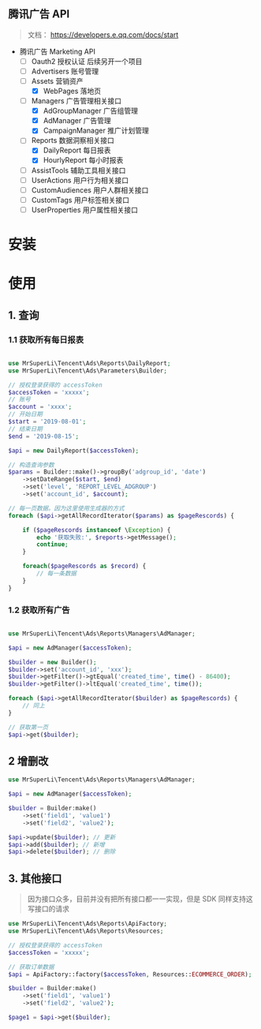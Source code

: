 ## 腾讯广告 API
> 文档： https://developers.e.qq.com/docs/start


- 腾讯广告 Marketing API
    - [ ] Oauth2 授权认证 后续另开一个项目
    - [ ] Advertisers 账号管理
    - [ ] Assets 营销资产
      - [x] WebPages 落地页
    - [ ] Managers 广告管理相关接口
      - [x] AdGroupManager 广告组管理
      - [x] AdManager 广告管理
      - [x] CampaignManager 推广计划管理
    - [ ] Reports 数据洞察相关接口
      - [x] DailyReport 每日报表
      - [x] HourlyReport 每小时报表
    - [ ] AssistTools 辅助工具相关接口
    - [ ] UserActions 用户行为相关接口
    - [ ] CustomAudiences 用户人群相关接口
    - [ ] CustomTags 用户标签相关接口
    - [ ] UserProperties 用户属性相关接口

# 安装

# 使用

## 1. 查询

### 1.1 获取所有每日报表
```php

use MrSuperLi\Tencent\Ads\Reports\DailyReport;
use MrSuperLi\Tencent\Ads\Parameters\Builder;

// 授权登录获得的 accessToken
$accessToken = 'xxxxx';
// 账号
$account = 'xxxx';
// 开始日期
$start = '2019-08-01';
// 结束日期
$end = '2019-08-15';

$api = new DailyReport($accessToken);

// 构造查询参数
$params = Builder::make()->groupBy('adgroup_id', 'date')
    ->setDateRange($start, $end)
    ->set('level', 'REPORT_LEVEL_ADGROUP')
    ->set('account_id', $account);

// 每一页数据。因为这里使用生成器的方式
foreach ($api->getAllRecordIterator($params) as $pageRescords) {

    if ($pageRescords instanceof \Exception) {
        echo '获取失败:', $reports->getMessage();
        continue;
    }

    foreach($pageRescords as $record) {
        // 每一条数据
    }
}

```

### 1.2 获取所有广告

```php

use MrSuperLi\Tencent\Ads\Reports\Managers\AdManager;

$api = new AdManager($accessToken);

$builder = new Builder();
$builder->set('account_id', 'xxx');
$builder->getFilter()->gtEqual('created_time', time() - 86400);
$builder->getFilter()->ltEqual('created_time', time());

foreach ($api->getAllRecordIterator($builder) as $pageRescords) {
    // 同上
}

// 获取第一页
$api->get($builder);

```

## 2 增删改

```php
use MrSuperLi\Tencent\Ads\Reports\Managers\AdManager;

$api = new AdManager($accessToken);

$builder = Builder:make()
    ->set('field1', 'value1')
    ->set('field2', 'value2');

$api->update($builder); // 更新
$api->add($builder); // 新增
$api->delete($builder); // 删除
```

## 3. 其他接口
> 因为接口众多，目前并没有把所有接口都一一实现，但是 SDK 同样支持这写接口的请求

```php
use MrSuperLi\Tencent\Ads\Reports\ApiFactory;
use MrSuperLi\Tencent\Ads\Reports\Resources;

// 授权登录获得的 accessToken
$accessToken = 'xxxxx';

// 获取订单数据
$api = ApiFactory::factory($accessToken, Resources::ECOMMERCE_ORDER);

$builder = Builder:make()
    ->set('field1', 'value1')
    ->set('field2', 'value2');

$page1 = $api->get($builder);
```